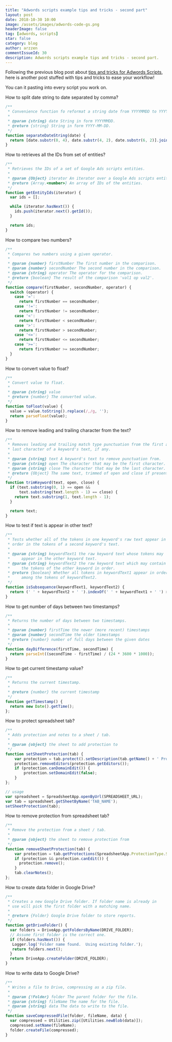 ```yaml
---
title: "Adwords scripts example tips and tricks - second part"
layout: post
date: 2018-10-30 10:00
image: /assets/images/adwords-code-gs.png
headerImage: false
tag: [adwords, scripts]
star: false
category: blog
author: arzzen
commentIssueId: 30
description: Adwords scripts example tips and tricks - second part. 
---
```


Following the previous blog post about [tips and tricks for Adwords Scripts](https://lukasmestan.com/adwords-scripts-tips-and-tricks/), 
here is another post stuffed with tips and tricks to ease your workflow!


You can it pasting into every script you work on.


How to split date string to date separated by comma?
```javascript
/**
 * Convenience function fo reformat a string date from YYYYMMDD to YYYY-MM-DD.
 *
 * @param {string} date String in form YYYYMMDD.
 * @return {string} String in form YYYY-MM-DD.
 */
function separateDateString(date) {
  return [date.substr(0, 4), date.substr(4, 2), date.substr(6, 2)].join('-');
}
```

How to retrieves all the IDs from set of entities?
```javascript                                                                         
/**
 * Retrieves the IDs of a set of Google Ads scripts entities.
 *
 * @param {Object} iterator An iterator over a Google Ads scripts entity that has a getId() method.
 * @return {Array.<number>} An array of IDs of the entities.
 */
function getEntityIds(iterator) {
  var ids = [];

  while (iterator.hasNext()) {
    ids.push(iterator.next().getId());
  }

  return ids;
}
```

How to compare two numbers?
```javascript   
/**
 * Compares two numbers using a given operator.
 *
 * @param {number} firstNumber The first number in the comparison.
 * @param {number} secondNumber The second number in the comparison.
 * @param {string} operator The operator for the comparison.
 * @return {boolean} The result of the comparison 'val1 op val2'.
 */
function compare(firstNumber, secondNumber, operator) {
  switch (operator) {
    case '=':
      return firstNumber == secondNumber;
    case '!=':
      return firstNumber != secondNumber;
    case '<':
      return firstNumber < secondNumber;
    case '>':
      return firstNumber > secondNumber;
    case '<=':
      return firstNumber <= secondNumber;
    case '>=':
      return firstNumber >= secondNumber;
  }
}
```

How to convert value to float?
```javascript   
/**
 * Convert value to float.
 *
 * @param {string} value
 * @return {number} The converted value.
 */
function toFloat(value) {
  value = value.toString().replace(/,/g, '');
  return parseFloat(value);
}
```

How to remove leading and trailing character from the text?
```javascript   
/**
 * Removes leading and trailing match type punctuation from the first and
 * last character of a keyword's text, if any.
 *
 * @param {string} text A keyword's text to remove punctuation from.
 * @param {string} open The character that may be the first character.
 * @param {string} close The character that may be the last character.
 * @return {Object} The same text, trimmed of open and close if present.
 */
function trimKeyword(text, open, close) {
  if (text.substring(0, 1) == open &&
      text.substring(text.length - 1) == close) {
    return text.substring(1, text.length - 1);
  }

  return text;
}
```

How to test if text is appear in other text?
```javascript   
/**
 * Tests whether all of the tokens in one keyword's raw text appear in
 * order in the tokens of a second keyword's text.
 *
 * @param {string} keywordText1 the raw keyword text whose tokens may
 *     appear in the other keyword text.
 * @param {string} keywordText2 the raw keyword text which may contain
 *     the tokens of the other keyword in order.
 * @return {boolean} Whether all tokens in keywordText1 appear in order
 *     among the tokens of keywordText2.
 */
function isSubsequence(keywordText1, keywordText2) {
  return (' ' + keywordText2 + ' ').indexOf(' ' + keywordText1 + ' ') >= 0;
}
```

How to get number of days between two timestamps?
```javascript   
/**
 * Returns the number of days between two timestamps.
 *
 * @param {number} firstTime the newer (more recent) timestamps
 * @param {number} secondTime the older timestamps
 * @return {number} number of full days between the given dates
 */
function dayDifference(firstTime, secondTime) {
  return parseInt((secondTime - firstTime) / (24 * 3600 * 1000));
}
```

How to get current timestamp value?
```javascript   
/**
 * Returns the current timestamp.
 *
 * @return {number} the current timestamp
 */
function getTimestamp() {
  return new Date().getTime();
};
```

How to protect spreadsheet tab?
```javascript   
/**
 * Adds protection and notes to a sheet / tab.
 *
 * @param {object} the sheet to add protection to
 */
function setSheetProtection(tab) {
    var protection = tab.protect().setDescription(tab.getName() + ' Protection');
    protection.removeEditors(protection.getEditors());
    if (protection.canDomainEdit()) {
        protection.setDomainEdit(false);
    }
};

// usage
var spreadsheet = SpreadsheetApp.openByUrl(SPREADSHEET_URL);
var tab = spreadsheet.getSheetByName('TAB_NAME');
setSheetProtection(tab);
```

How to remove protection from spreadsheet tab?
```javascript   
/**
 * Remove the protection from a sheet / tab.
 *
 * @param {object} the sheet to remove protection from
 */
function removeSheetProtection(tab) {
    var protection = tab.getProtections(SpreadsheetApp.ProtectionType.SHEET)[0];
    if (protection && protection.canEdit()) {
      protection.remove();
    }
    tab.clearNotes();
};
```

How to create data folder in Google Drive?
```javascript   
/**
 * Creates a new Google Drive folder. If folder name is already in
 * use will pick the first folder with a matching name.
 *
 * @return {Folder} Google Drive folder to store reports.
 */
function getDriveFolder() {
  var folders = DriveApp.getFoldersByName(DRIVE_FOLDER);
  // Assume first folder is the correct one.
  if (folders.hasNext()) {
   Logger.log('Folder name found.  Using existing folder.');
   return folders.next();
  }
  return DriveApp.createFolder(DRIVE_FOLDER);
}
```

How to write data to Google Drive?
```javascript   
/**
 * Writes a file to Drive, compressing as a zip file.
 *
 * @param {!Folder} folder The parent folder for the file.
 * @param {string} fileName The name for the file.
 * @param {string} data The data to write to the file.
 */
function saveCompressedFile(folder, fileName, data) {
  var compressed = Utilities.zip([Utilities.newBlob(data)]);
  compressed.setName(fileName);
  folder.createFile(compressed);
}
```
